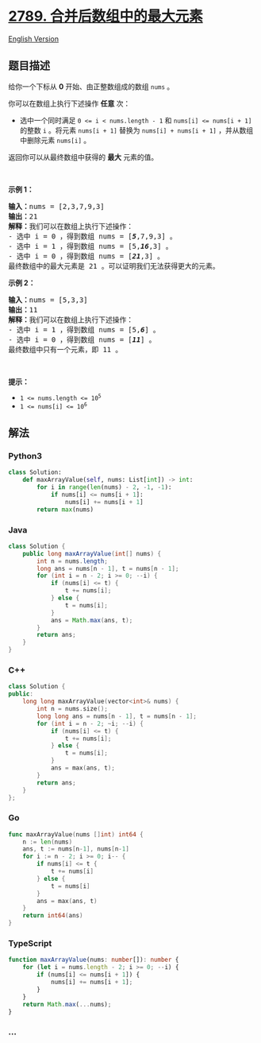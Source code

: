 # [2789. 合并后数组中的最大元素](https://leetcode.cn/problems/largest-element-in-an-array-after-merge-operations)

[English Version](/solution/2700-2799/2789.Largest%20Element%20in%20an%20Array%20after%20Merge%20Operations/README_EN.md)

## 题目描述

<!-- 这里写题目描述 -->

<p>给你一个下标从 <strong>0</strong> 开始、由正整数组成的数组 <code>nums</code> 。</p>

<p>你可以在数组上执行下述操作 <strong>任意</strong> 次：</p>

<ul>
	<li>选中一个同时满足&nbsp;<code>0 &lt;= i &lt; nums.length - 1</code> 和 <code>nums[i] &lt;= nums[i + 1]</code> 的整数 <code>i</code> 。将元素 <code>nums[i + 1]</code> 替换为 <code>nums[i] + nums[i + 1]</code> ，并从数组中删除元素 <code>nums[i]</code> 。</li>
</ul>

<p>返回你可以从最终数组中获得的 <strong>最大</strong> 元素的值。</p>

<p>&nbsp;</p>

<p><strong>示例 1：</strong></p>

<pre><strong>输入：</strong>nums = [2,3,7,9,3]
<strong>输出：</strong>21
<strong>解释：</strong>我们可以在数组上执行下述操作：
- 选中 i = 0 ，得到数组 nums = [<strong><em>5</em></strong>,7,9,3] 。
- 选中 i = 1 ，得到数组 nums = [5,<em><strong>16</strong></em>,3] 。
- 选中 i = 0 ，得到数组 nums = [<em><strong>21</strong></em>,3] 。
最终数组中的最大元素是 21 。可以证明我们无法获得更大的元素。
</pre>

<p><strong>示例 2：</strong></p>

<pre><strong>输入：</strong>nums = [5,3,3]
<strong>输出：</strong>11
<strong>解释：</strong>我们可以在数组上执行下述操作：
- 选中 i = 1 ，得到数组 nums = [5,<em><strong>6</strong></em>] 。
- 选中 i = 0 ，得到数组 nums = [<em><strong>11</strong></em>] 。
最终数组中只有一个元素，即 11 。
</pre>

<p>&nbsp;</p>

<p><strong>提示：</strong></p>

<ul>
	<li><code>1 &lt;= nums.length &lt;= 10<sup>5</sup></code></li>
	<li><code>1 &lt;= nums[i] &lt;= 10<sup>6</sup></code></li>
</ul>

## 解法

<!-- 这里可写通用的实现逻辑 -->

<!-- tabs:start -->

### **Python3**

<!-- 这里可写当前语言的特殊实现逻辑 -->

```python
class Solution:
    def maxArrayValue(self, nums: List[int]) -> int:
        for i in range(len(nums) - 2, -1, -1):
            if nums[i] <= nums[i + 1]:
                nums[i] += nums[i + 1]
        return max(nums)
```

### **Java**

<!-- 这里可写当前语言的特殊实现逻辑 -->

```java
class Solution {
    public long maxArrayValue(int[] nums) {
        int n = nums.length;
        long ans = nums[n - 1], t = nums[n - 1];
        for (int i = n - 2; i >= 0; --i) {
            if (nums[i] <= t) {
                t += nums[i];
            } else {
                t = nums[i];
            }
            ans = Math.max(ans, t);
        }
        return ans;
    }
}
```

### **C++**

```cpp
class Solution {
public:
    long long maxArrayValue(vector<int>& nums) {
        int n = nums.size();
        long long ans = nums[n - 1], t = nums[n - 1];
        for (int i = n - 2; ~i; --i) {
            if (nums[i] <= t) {
                t += nums[i];
            } else {
                t = nums[i];
            }
            ans = max(ans, t);
        }
        return ans;
    }
};
```

### **Go**

```go
func maxArrayValue(nums []int) int64 {
	n := len(nums)
	ans, t := nums[n-1], nums[n-1]
	for i := n - 2; i >= 0; i-- {
		if nums[i] <= t {
			t += nums[i]
		} else {
			t = nums[i]
		}
		ans = max(ans, t)
	}
	return int64(ans)
}
```

### **TypeScript**

```ts
function maxArrayValue(nums: number[]): number {
    for (let i = nums.length - 2; i >= 0; --i) {
        if (nums[i] <= nums[i + 1]) {
            nums[i] += nums[i + 1];
        }
    }
    return Math.max(...nums);
}
```

### **...**

```

```

<!-- tabs:end -->
